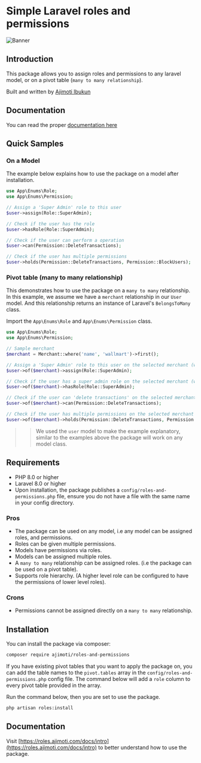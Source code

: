 # Simple Laravel roles and permissions
![Banner](https://banners.beyondco.de/Simple%20Laravel%20Roles%20and%20Permissions.png?theme=dark&packageManager=composer+require&packageName=ajimoti%2Froles-and-permissions&pattern=architect&style=style_1&description=Assign+roles+and+permission+to+laravel+model&md=1&showWatermark=1&fontSize=100px&images=https%3A%2F%2Flaravel.com%2Fimg%2Flogomark.min.svg)

## Introduction

This package allows you to assign roles and permissions to any laravel model, or on a pivot table (`many to many relationship`).

Built and written by [Ajimoti Ibukun](https://www.linkedin.com/in/ibukun-ajimoti-3420a786/)

## Documentation
You can read the proper [documentation here](https://roles.ajimoti.com/docs/intro)

## Quick Samples

### On a Model
The example below explains how to use the package on a model after installation.  

```php title="app\Http\Controllers\HomeController.php"
use App\Enums\Role;
use App\Enums\Permission;

// Assign a 'Super Admin' role to this user
$user->assign(Role::SuperAdmin);

// Check if the user has the role
$user->hasRole(Role::SuperAdmin);

// Check if the user can perform a operation
$user->can(Permission::DeleteTransactions);

// Check if the user has multiple permissions
$user->holds(Permission::DeleteTransactions, Permission::BlockUsers);
```

### Pivot table (many to many relationship)
This demonstrates how to use the package on a `many to many` relationship.
In this example, we assume we have a `merchant` relationship in our `User` model. And this relationship returns an instance of Laravel's `BelongsToMany` class.

Import the `App\Enums\Role` and `App\Enums\Permission` class.
```php title="app\Http\Controllers\MerchantController.php"
use App\Enums\Role;
use App\Enums\Permission;

// Sample merchant
$merchant = Merchant::where('name', 'wallmart')->first();

// Assign a 'Super Admin' role to this user on the selected merchant (wallmart)
$user->of($merchant)->assign(Role::SuperAdmin);

// Check if the user has a super admin role on the selected merchant (wallmart)
$user->of($merchant)->hasRole(Role::SuperAdmin);

// Check if the user can 'delete transactions' on the selected merchant (wallmart)
$user->of($merchant)->can(Permission::DeleteTransactions);

// Check if the user has multiple permissions on the selected merchant (wallmart)
$user->of($merchant)->holds(Permission::DeleteTransactions, Permission::BlockUsers);
```


>>We used the `user` model to make the example explanatory, similar to the examples above the package will work on any model class.


## Requirements
- PHP 8.0 or higher
- Laravel 8.0 or higher
- Upon installation, the package publishes a `config/roles-and-permissions.php` file, ensure you do not have a file with the same name in your config directory.

### Pros
- The package can be used on any model, i.e any model can be assigned roles, and permissions.
- Roles can be given multiple permissions.
- Models have permissions via roles.
- Models can be assigned multiple roles.
- A `many to many` relationship can be assigned roles. (i.e the package can be used on a pivot table).
- Supports role hierarchy. (A higher level role can be configured to have the permissions of lower level roles).

### Crons
- Permissions cannot be assigned directly on a `many to many` relationship.

## Installation
You can install the package via composer:
```bash
composer require ajimoti/roles-and-permissions
```

If you have existing pivot tables that you want to apply the package on, you can add the table names to the `pivot.tables` array in the `config/roles-and-permissions.php` config file. The command below will add a `role` column to every pivot table provided in the array.

Run the command below, then you are set to use the package.

```bash
php artisan roles:install
```

## Documentation
Visit [https://roles.ajimoti.com/docs/intro](https://roles.ajimoti.com/docs/intro) to better understand how to use the package.

